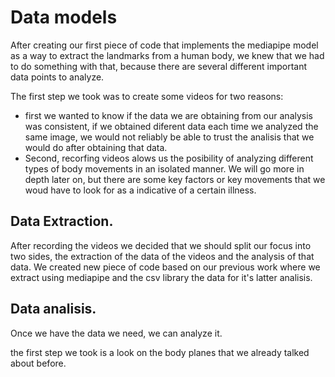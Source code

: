 <!-- https://docs.aws.amazon.com/machine-learning/latest/dg/types-of-ml-models.html
https://docs.aws.amazon.com/machine-learning/latest/dg/training-ml-models.html
https://datagen.tech/guides/data-training/model-training/



https://www.youtube.com/playlist?list=PLOU2XLYxmsILr3HQpqjLAUkIPa5EaZiui

https://www.tensorflow.org/guide



redes neuronales trabajan entre 0 y 1 -->

# Data models

After creating our first piece of code that implements the mediapipe model as a way to extract the landmarks from a human body, we knew that we had to do something with that, because there are several different important data points to analyze.

The first step we took was to create some videos for two reasons:

 - first we wanted to know if the data we are obtaining from our analysis was consistent, if we obtained diferent data each time we analyzed the same image, we would not reliably be able to trust the analisis that we would do after obtaining that data.
 - Second, recorfing videos alows us the posibility of analyzing different types of body movements in an isolated manner. We will go more in depth later on, but there are some key factors or key movements that we woud have to look for as a indicative of a certain illness.

## Data Extraction.

After recording the videos we decided that we should split our focus into two sides, the extraction of the data of the videos and the analysis of that data. We created new piece of code based on our previous work where we extract using mediapipe and the csv library the data for it's latter analisis.


## Data analisis.

Once we have the data we need, we can analyze it.

the first step we took is a look on the body planes that we already talked about before. 

<!-- https://copyprogramming.com/howto/translate-image-orientation-into-axial-sagittal-or-coronal-plane
https://teachmeanatomy.info/the-basics/anatomical-terminology/planes/
https://dicomiseasy.blogspot.com/2013/06/getting-oriented-using-image-plane.html
https://www.youtube.com/watch?v=TWdN9TTQis4 -->
